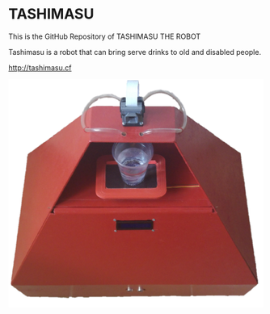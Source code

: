 # TASHIMASU
This is the GitHub Repository of TASHIMASU THE ROBOT

Tashimasu is a robot that can bring serve drinks to old and disabled people.

http://tashimasu.cf

![alt text](https://github.com/ahmetakif/TASHIMASU/blob/master/IMAGES/1.png?raw=true)
